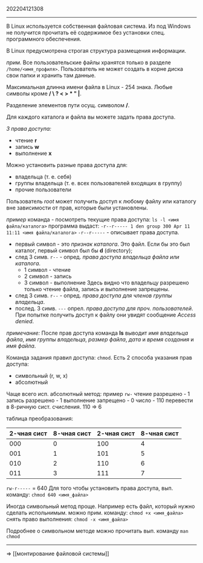 202204121308
***
В Linux используется собственная файловая система.
Из под Windows не получится прочитать её содержимое без установки спец. программного обеспечения.

В Linux предусмотрена строгая структура размещения информации.

*прим.*
Все пользовательские файлы хранятся только в разделе `/home/<имя_профиля>`.
Пользователь не может создать в корне диска свои папки и хранить там данные.

Максимальная длинна имени файла в Linux - 254 знака.
Любые символы кроме **/ \ ? < > * " |**.

Разделение элементов пути осущ. символом **/**.

Для каждого каталога и файла вы можете задать права доступа.

*3 права доступа:*
- чтение **r**
- запись **w**
- выполнение **x**

Можно установить разные права доступа для: 
- владельца (т. е. себя)
- группы владельца (т. е. всех пользователей входящих в группу)
- прочие пользователи

Пользователь *root* может получить доступ к любому файлу или каталогу вне зависимости от прав, которые были установлены.

*пример*
команда - посмотреть текущие права доступа:
`ls -l <имя файла/каталога>`
программа выдаст:
`-r--r----- 1 den group 300 Apr 11 11:11 <имя файла/каталога>`
`-r--r-----` - описывает права доступа.
- первый символ - это *признак каталога*. Это файл. Если бы это был каталог, первый символ был бы **d** (directory);
- след 3 симв. `r--` - опред. *права доступа владельца файла или каталога*.
	- 1 символ - чтение
	- 2 символ - запись
	- 3 символ - выполнение
Здесь видно что владельцу разрешено только чтение файла, запись и выполнение запрещены.
- след 3 симв. `r--` - опред. *права доступа для членов группы владельца*.
- послед. 3 симв. `---` опрел. *права доступа для проч. пользователей*.
При попытке получить доступ к файлу они увидят сообщение *Access denied*.

*примечание:*
После прав доступа команда **ls** выводит *имя владельца файла*, *имя группы владельца*, *размер файла*, *дата* и *время создания* и *имя файла*.

Команда задания правил доступа:
`chmod`.
Есть 2 способа указания прав доступа:
- символьный (r, w, x)
- абсолютный

Чаще всего исп. абсолютный метод:
пример `rw-`
чтение разрешено - 1
запись разрешено - 1
выполнение запрещено - 0
число - 110
перевести в 8-ричную сист. счисления.
110 => 6

таблица преобразования:

2-чная сист | 8-чная сист | 2-чная сист | 8-чная сист
-|-|-|-|
000 | 0 | 100 | 4
001 | 1 | 101 | 5
010 | 2 | 110 | 6
011 | 3 | 111 | 7

`rw-r-----` = 640
Для того чтобы установить права доступа, вып. команду:
`chmod 640 <имя_файла>`

Иногда символьный метод проще.
Например есть файл, который нужно сделать испольнимым.
можно прим. команду:
`chmod +x <имя_файла>`
снять право выполнения:
`chmod -x <имя_файла>`

Подробнее о символьном методе можно прочитать вып. команду
`man chmod`
***
=> [[монтирование файловой системы]]